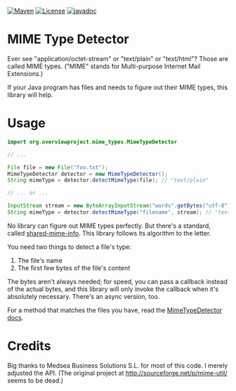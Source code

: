 [![Maven](https://img.shields.io/maven-central/v/org.overviewproject/mime-types.svg)](https://repo1.maven.org/maven2/org/overviewproject/mime-types/)
[![License](http://img.shields.io/:license-apache-yellow.svg)](http://www.apache.org/licenses/LICENSE-2.0.html)
[![javadoc](https://javadoc.io/badge2/org.overviewproject/mime-types/javadoc.svg)](https://javadoc.io/doc/org.overviewproject/mime-types)


MIME Type Detector
==================

Ever see "application/octet-stream" or "text/plain" or "text/html"? Those are
called MIME types. ("MIME" stands for Multi-purpose Internet Mail Extensions.)

If your Java program has files and needs to figure out their MIME types, this
library will help.

Usage
=====

```java
import org.overviewproject.mime_types.MimeTypeDetector

// ...

File file = new File("foo.txt");
MimeTypeDetector detector = new MimeTypeDetector();
String mimeType = detector.detectMimeType(file); // "text/plain"

// ... or ...

InputStream stream = new ByteArrayInputStream("words".getBytes("utf-8"))
String mimeType = detector.detectMimeType("filename", stream); // "text/plain"
```

No library can figure out MIME types perfectly. But there's a standard, called
[shared-mime-info](https://freedesktop.org/wiki/Software/shared-mime-info/).
This library follows its algorithm to the letter.

You need two things to detect a file's type:

1. The file's name
2. The first few bytes of the file's content

The bytes aren't always needed; for speed, you can pass a callback instead of
the actual bytes, and this library will only invoke the callback when it's
absolutely necessary. There's an async version, too.

For a method that matches the files you have, read the
[MimeTypeDetector docs](https://javadoc.io/doc/org.overviewproject/mime-types/latest/org/overviewproject/mime_types/MimeTypeDetector.html).

Credits
=======

Big thanks to Medsea Business Solutions S.L. for most of this code. I merely
adjusted the API. (The original project at http://sourceforge.net/p/mime-util/
seems to be dead.)
